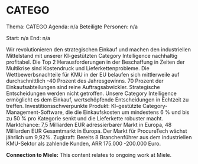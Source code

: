 # CATEGO
Thema: CATEGO
Agenda: n/a
Beteiligte Personen: n/a

Start: n/a
End: n/a

Wir revolutionieren den strategischen Einkauf und machen den industriellen Mittelstand mit unserer KI-gestützten Category Intelligence nachhaltig profitabel. Die Top 2 Herausforderungen in der Beschaffung in Zeiten der Multikrise sind Kostendruck und Lieferkettenprobleme. Die Wettbewerbsnachteile für KMU in der EU belaufen sich mittlerweile auf durchschnittlich -40 Prozent des Jahresgewinns. 70 Prozent der Einkaufsabteilungen sind reine Auftragsabwickler. Strategische Entscheidungen werden nicht getroffen. Unsere Category Intelligence ermöglicht es dem Einkauf, wertschöpfende Entscheidungen in Echtzeit zu treffen. Investitionsschwerpunkte Produkt: KI-gestützte Category-Management-Software, die die Einkaufskosten um mindestens 6 % und bis zu 50 % pro Kategorie senkt und die Lieferkette robuster macht. Marktchance: 7,5 Milliarden EUR adressierbarer Markt in Europa, 48 Milliarden EUR Gesamtmarkt in Europa. Der Markt für ProcureTech wächst jährlich um 9,92%. Zugkraft: Bereits 8 Branchenführer aus dem industriellen KMU-Sektor als zahlende Kunden, ARR 175.000 -200.000 Euro.

**Connection to Miele:** This content relates to ongoing work at Miele.
